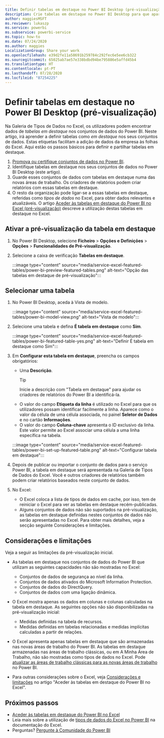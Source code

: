 ```yaml
---
title: Definir tabelas em destaque no Power BI Desktop (pré-visualização)
description: Crie tabelas em destaque no Power BI Desktop para que apareçam na Galeria de Tipos de Dados no Excel.
author: maggiesMSFT
ms.reviewer: lukaszp
ms.service: powerbi
ms.subservice: powerbi-service
ms.topic: how-to
ms.date: 07/24/2020
ms.author: maggies
LocalizationGroup: Share your work
ms.openlocfilehash: e39d2fe11a58691b259784c292fec6e5ee6cb322
ms.sourcegitcommit: 65025ab7ae57e338bdbd94be795886e5affd45b4
ms.translationtype: HT
ms.contentlocale: pt-PT
ms.lasthandoff: 07/28/2020
ms.locfileid: "87254225"
---
```

# <a name="set-featured-tables-in-power-bi-desktop-preview"></a>Definir tabelas em destaque no Power BI Desktop (pré-visualização)

Na Galeria de Tipos de Dados no Excel, os utilizadores podem encontrar dados de *tabelas em destaque* nos conjuntos de dados do Power BI. Neste artigo, irá aprender a definir tabelas como *em destaque* nos seus conjuntos de dados. Estas etiquetas facilitam a adição de dados da empresa às folhas do Excel. Aqui estão os passos básicos para definir e partilhar tabelas em destaque.

1. [Promova ou certifique conjuntos de dados no Power BI](../connect-data/service-datasets-promote.md). 
1. Identifique tabelas em destaque nos seus conjuntos de dados no Power BI Desktop (este artigo).
1. Guarde esses conjuntos de dados com tabelas em destaque numa das novas áreas de trabalho. Os criadores de relatórios podem criar relatórios com essas tabelas em destaque. 
1. O resto da organização pode ligar-se a essas tabelas em destaque, referidas como *tipos de dados* no Excel, para obter dados relevantes e atualizáveis. O artigo [Aceder às tabelas em destaque do Power BI no Excel (pré-visualização)](service-excel-featured-tables.md) descreve a utilização destas tabelas em destaque no Excel.

## <a name="turn-on-the-featured-table-preview"></a>Ativar a pré-visualização da tabela em destaque

1. No Power BI Desktop, selecione **Ficheiro** > **Opções e Definições** > **Opções** > **Funcionalidades de Pré-visualização**.
2. Selecione a caixa de verificação **Tabelas em destaque**.

    :::image type="content" source="media/service-excel-featured-tables/power-bi-preview-featured-tables.png" alt-text="Opção das tabelas em destaque de pré-visualização":::

## <a name="select-a-table"></a>Selecionar uma tabela

1. No Power BI Desktop, aceda à Vista de modelo.

    :::image type="content" source="media/service-excel-featured-tables/power-bi-model-view.png" alt-text="Vista de modelo":::
 
2. Selecione uma tabela e defina **É tabela em destaque** como **Sim**.

    :::image type="content" source="media/service-excel-featured-tables/power-bi-featured-table-yes.png" alt-text="Definir É tabela em destaque como Sim":::

4. Em **Configurar esta tabela em destaque**, preencha os campos obrigatórios:

    - Uma **Descrição**. 
        > [!TIP]
        > Inicie a descrição com "Tabela em destaque" para ajudar os criadores de relatórios do Power BI a identificá-la.
    - O valor do campo **Etiqueta da linha** é utilizado no Excel para que os utilizadores possam identificar facilmente a linha. Aparece como o valor da célula de uma célula associada, no painel **Seletor de Dados** e no cartão **Informações**. 
    - O valor do campo **Coluna-chave** apresenta o ID exclusivo da linha. Este valor permite ao Excel associar uma célula a uma linha específica na tabela.

    :::image type="content" source="media/service-excel-featured-tables/power-bi-set-up-featured-table.png" alt-text="Configurar tabela em destaque":::

1. Depois de publicar ou importar o conjunto de dados para o serviço Power BI, a tabela em destaque será apresentada na Galeria de Tipos de Dados do Excel. Você e outros criadores de relatórios também podem criar relatórios baseados neste conjunto de dados.

1. No Excel: 
    - O Excel coloca a lista de tipos de dados em cache, por isso, tem de reiniciar o Excel para ver as tabelas em destaque recém-publicadas.
    - Alguns conjuntos de dados não são suportados na pré-visualização, as tabelas em destaque definidas nestes conjuntos de dados não serão apresentadas no Excel. Para obter mais detalhes, veja a secção seguinte Considerações e limitações.

## <a name="considerations-and-limitations"></a>Considerações e limitações

Veja a seguir as limitações da pré-visualização inicial.

- As tabelas em destaque nos conjuntos de dados do Power BI que utilizam as seguintes capacidades não são mostradas no Excel: 

    - Conjuntos de dados de segurança ao nível da linha.
    - Conjuntos de dados ativados do Microsoft Information Protection.
    - Conjuntos de dados do DirectQuery.
    - Conjuntos de dados com uma ligação dinâmica.

- O Excel mostra apenas os dados em colunas e colunas calculadas na tabela em destaque. As seguintes opções não são disponibilizadas na pré-visualização inicial:

    - Medidas definidas na tabela de recursos.
    - Medidas definidas em tabelas relacionadas e medidas implícitas calculadas a partir de relações.

- O Excel apresenta apenas tabelas em destaque que são armazenadas nas novas áreas de trabalho do Power BI. As tabelas em destaque armazenadas nas áreas de trabalho clássicas, ou em A Minha Área de Trabalho, não são mostradas como tipos de dados no Excel. Pode [atualizar as áreas de trabalho clássicas para as novas áreas de trabalho](service-upgrade-workspaces.md) no Power BI.
- Para outras considerações sobre o Excel, veja [Considerações e limitações](service-excel-featured-tables.md#considerations-and-limitations) no artigo "Aceder às tabelas em destaque do Power BI no Excel".

## <a name="next-steps"></a>Próximos passos

- [Aceder às tabelas em destaque do Power BI no Excel](service-excel-featured-tables.md)
- Leia mais sobre a utilização de [tipos de dados do Excel no Power BI](https://support.office.com/article/use-excel-data-types-from-power-bi-preview-cd8938ce-f963-444d-b82a-7140848241e9) na documentação do Excel.
- Perguntas? [Pergunte à Comunidade do Power BI](https://community.powerbi.com/)

